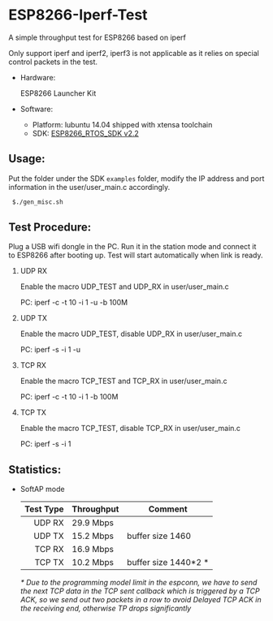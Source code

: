 # ESP8266-Iperf-Test
A simple throughput test for ESP8266 based on iperf

Only support iperf and iperf2, iperf3 is not applicable as it relies on special control packets in the test.

* Hardware:
  
  ESP8266 Launcher Kit

* Software:
  * Platform: lubuntu 14.04 shipped with xtensa toolchain
  * SDK: [ESP8266_RTOS_SDK v2.2](https://github.com/espressif/ESP8266_RTOS_SDK)


## Usage:

Put the folder under the SDK ```examples``` folder, modify the IP address and port information in the user/user_main.c accordingly.
```bash
 $./gen_misc.sh
```
## Test Procedure:

Plug a USB wifi dongle in the PC. Run it in the station mode and connect it to ESP8266 after booting up. Test will start automatically when link is ready.

1. UDP RX

   Enable the macro UDP_TEST and UDP_RX in user/user_main.c

   PC: iperf -c <DUT IP> -t 10 -i 1 -u -b 100M

2. UDP TX

   Enable the macro UDP_TEST, disable UDP_RX in user/user_main.c

   PC: iperf -s -i 1 -u

3. TCP RX

   Enable the macro TCP_TEST and TCP_RX in user/user_main.c

   PC: iperf -c <DUT IP> -t 10 -i 1 -b 100M

4. TCP TX

   Enable the macro TCP_TEST, disable TCP_RX in user/user_main.c

   PC: iperf -s -i 1

## Statistics:

* SoftAP mode

  | Test Type | Throughput | Comment |
  | ---: | --- | --- |
  | UDP RX | 29.9 Mbps | 
  | UDP TX | 15.2 Mbps | buffer size 1460 |
  | TCP RX | 16.9 Mbps | 
  | TCP TX | 10.2 Mbps | buffer size 1440*2 * |

  _* Due to the programming model limit in the espconn, we have to send the next TCP data in the TCP sent callback which is triggered by a TCP ACK, so we send out two packets in a row to avoid Delayed TCP ACK in the receiving end, otherwise TP drops significantly_ 
